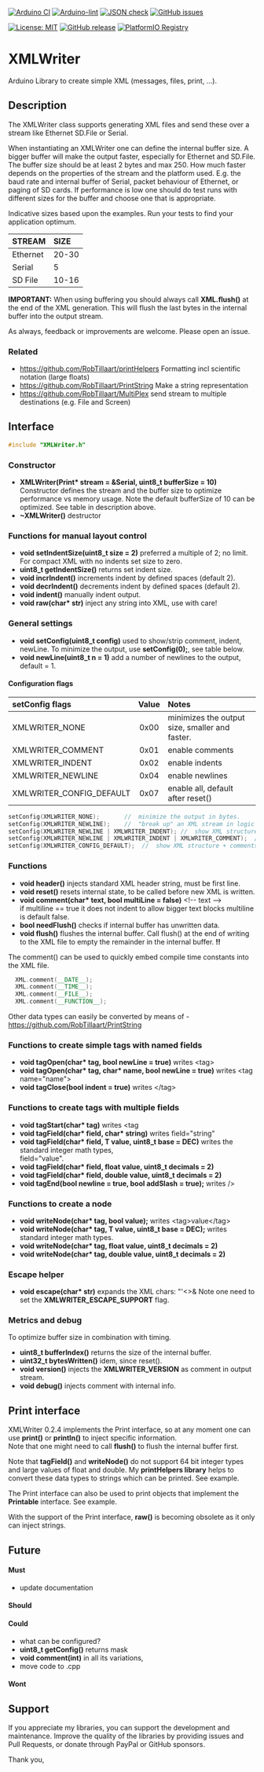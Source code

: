 
[![Arduino CI](https://github.com/RobTillaart/XMLWriter/workflows/Arduino%20CI/badge.svg)](https://github.com/marketplace/actions/arduino_ci)
[![Arduino-lint](https://github.com/RobTillaart/XMLWriter/actions/workflows/arduino-lint.yml/badge.svg)](https://github.com/RobTillaart/XMLWriter/actions/workflows/arduino-lint.yml)
[![JSON check](https://github.com/RobTillaart/XMLWriter/actions/workflows/jsoncheck.yml/badge.svg)](https://github.com/RobTillaart/XMLWriter/actions/workflows/jsoncheck.yml)
[![GitHub issues](https://img.shields.io/github/issues/RobTillaart/XMLWriter.svg)](https://github.com/RobTillaart/XMLWriter/issues)

[![License: MIT](https://img.shields.io/badge/license-MIT-green.svg)](https://github.com/RobTillaart/XMLWriter/blob/master/LICENSE)
[![GitHub release](https://img.shields.io/github/release/RobTillaart/XMLWriter.svg?maxAge=3600)](https://github.com/RobTillaart/XMLWriter/releases)
[![PlatformIO Registry](https://badges.registry.platformio.org/packages/robtillaart/library/XMLWriter.svg)](https://registry.platformio.org/libraries/robtillaart/XMLWriter)


# XMLWriter

Arduino Library to create simple XML (messages, files, print, ...).


## Description

The XMLWriter class supports generating XML files and send these over a stream
like Ethernet SD.File or Serial.

When instantiating an XMLWriter one can define the internal buffer size.
A bigger buffer will make the output faster, especially for Ethernet and SD.File.
The buffer size should be at least 2 bytes and max 250.
How much faster depends on the properties of the stream and the platform used.
E.g. the baud rate and internal buffer of Serial, packet behaviour of Ethernet,
or paging of SD cards.
If performance is low one should do test runs with different sizes for the buffer 
and choose one that is appropriate.

Indicative sizes based upon the examples.
Run your tests to find your application optimum.

|  STREAM    |    SIZE    |
|:-----------|:-----------|
|  Ethernet  |   20-30    |
|  Serial    |     5      |
|  SD File   |   10-16    |

**IMPORTANT:** When using buffering you should always call **XML.flush()** 
at the end of the XML generation. This will flush the last bytes in the internal buffer into the output stream.

As always, feedback or improvements are welcome. 
Please open an issue.


### Related

- https://github.com/RobTillaart/printHelpers  Formatting incl scientific notation (large floats)
- https://github.com/RobTillaart/PrintString  Make a string representation
- https://github.com/RobTillaart/MultiPlex  send stream to multiple destinations (e.g. File and Screen)


## Interface

```cpp
#include "XMLWriter.h"
```

### Constructor

- **XMLWriter(Print\* stream = &Serial, uint8_t bufferSize = 10)** Constructor defines 
the stream and the buffer size to optimize performance vs memory usage.
Note the default bufferSize of 10 can be optimized. 
See table in description above.
- **~XMLWriter()** destructor


### Functions for manual layout control

- **void setIndentSize(uint8_t size = 2)** preferred a multiple of 2; no limit.
For compact XML with no indents set size to zero.
- **uint8_t getIndentSize()** returns set indent size.
- **void incrIndent()** increments indent by defined spaces (default 2).
- **void decrIndent()** decrements indent by defined spaces (default 2).
- **void indent()** manually indent output.
- **void raw(char\* str)** inject any string into XML, use with care!


### General settings

- **void setConfig(uint8_t config)** used to show/strip comment, indent, newLine. 
To minimize the output, use **setConfig(0);**, see table below.
- **void newLine(uint8_t n = 1)** add a number of newlines to the output, default = 1.

#### Configuration flags

|  setConfig flags           |  Value  |  Notes  |
|:---------------------------|:-------:|:--------|
|  XMLWRITER_NONE            |   0x00  |  minimizes the output size, smaller and faster.
|  XMLWRITER_COMMENT         |   0x01  |  enable comments
|  XMLWRITER_INDENT          |   0x02  |  enable indents
|  XMLWRITER_NEWLINE         |   0x04  |  enable newlines
|  XMLWRITER_CONFIG_DEFAULT  |   0x07  |  enable all, default after reset()

```cpp
setConfig(XMLWRITER_NONE);       //  minimize the output in bytes.
setConfig(XMLWRITER_NEWLINE);    //  "break up" an XML stream in logic lines.
setConfig(XMLWRITER_NEWLINE | XMLWRITER_INDENT); //  show XML structure. (pretty print)
setConfig(XMLWRITER_NEWLINE | XMLWRITER_INDENT | XMLWRITER_COMMENT);  // show XML structure + comments.
setConfig(XMLWRITER_CONFIG_DEFAULT);  //  show XML structure + comments.
```

### Functions

- **void header()** injects standard XML header string, must be first line.
- **void reset()** resets internal state, to be called before new XML is written.
- **void comment(char\* text, bool multiLine = false)** \<!-- text --\>  
if multiline == true it does not indent to allow bigger text blocks
multiline is default false.
- **bool needFlush()** checks if internal buffer has unwritten data.
- **void flush()** flushes the internal buffer. Call flush() at the end of writing 
to the XML file to empty the remainder in the internal buffer. **!!**

The comment() can be used to quickly embed compile time constants into the XML file.
```cpp
  XML.comment(__DATE__);
  XML.comment(__TIME__);
  XML.comment(__FILE__);
  XML.comment(__FUNCTION__);
```

Other data types can easily be converted by means of - https://github.com/RobTillaart/PrintString


### Functions to create simple tags with named fields

- **void tagOpen(char\* tag, bool newLine = true)** writes \<tag\>
- **void tagOpen(char\* tag, char\* name, bool newLine = true)** writes \<tag name="name"\>
- **void tagClose(bool indent = true)** writes \</tag\>


### Functions to create tags with multiple fields

- **void tagStart(char\* tag)** writes \<tag 
- **void tagField(char\* field, char\* string)** writes field="string"
- **void tagField(char\* field, T value, uint8_t base = DEC)** writes the standard integer math types,  
field="value".
- **void tagField(char\* field, float value, uint8_t decimals = 2)**
- **void tagField(char\* field, double value, uint8_t decimals = 2)**
- **void tagEnd(bool newline = true, bool addSlash = true);**  writes /\>


### Functions to create a node

- **void writeNode(char\* tag, bool value);** writes \<tag\>value\</tag\>
- **void writeNode(char\* tag, T value, uint8_t base = DEC);** writes standard integer math types.
- **void writeNode(char\* tag, float value, uint8_t decimals = 2)**
- **void writeNode(char\* tag, double value, uint8_t decimals = 2)**


### Escape helper 

- **void escape(char\* str)** expands the XML chars: \"\'\<\>\&
Note one need to set the **XMLWRITER_ESCAPE_SUPPORT** flag.


### Metrics and debug

To optimize buffer size in combination with timing.

- **uint8_t bufferIndex()** returns the size of the internal buffer.
- **uint32_t bytesWritten()** idem, since reset().
- **void version()** injects the **XMLWRITER_VERSION** as comment in output stream.
- **void debug()** injects comment with internal info.


## Print interface

XMLWriter 0.2.4 implements the Print interface, so at any moment one can use 
**print()** or **println()** to inject specific information.  
Note that one might need to call **flush()** to flush the internal buffer first.

Note that **tagField()** and **writeNode()** do not support 64 bit integer
types and large values of float and double. 
My **printHelpers library** helps to convert these data types to strings which can be printed.
See example.

The Print interface can also be used to print objects that 
implement the **Printable** interface. See example.

With the support of the Print interface, **raw()** is becoming obsolete as it only
can inject strings.


## Future

#### Must

- update documentation

#### Should

#### Could

- what can be configured?
- **uint8_t getConfig()** returns mask
- **void comment(int)** in all its variations,
- move code to .cpp

#### Wont


## Support

If you appreciate my libraries, you can support the development and maintenance.
Improve the quality of the libraries by providing issues and Pull Requests, or
donate through PayPal or GitHub sponsors.

Thank you,
